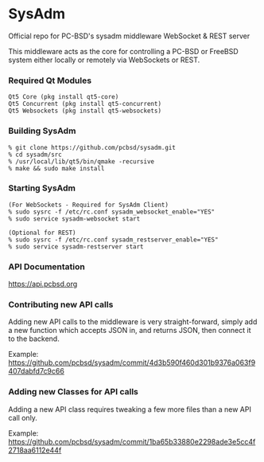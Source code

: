 # SysAdm

Official repo for PC-BSD's sysadm middleware WebSocket & REST server

This middleware acts as the core for controlling a PC-BSD or FreeBSD system either locally or remotely via WebSockets or REST.

### Required Qt Modules

```
Qt5 Core (pkg install qt5-core)
Qt5 Concurrent (pkg install qt5-concurrent)
Qt5 Websockets (pkg install qt5-websockets)
```

### Building SysAdm

```
% git clone https://github.com/pcbsd/sysadm.git
% cd sysadm/src
% /usr/local/lib/qt5/bin/qmake -recursive
% make && sudo make install
```

### Starting SysAdm

```
(For WebSockets - Required for SysAdm Client)
% sudo sysrc -f /etc/rc.conf sysadm_websocket_enable="YES"
% sudo service sysadm-websocket start

(Optional for REST)
% sudo sysrc -f /etc/rc.conf sysadm_restserver_enable="YES"
% sudo service sysadm-restserver start
```

### API Documentation

https://api.pcbsd.org

### Contributing new API calls

Adding new API calls to the middleware is very straight-forward, simply add a new function which accepts JSON in, and returns JSON, then connect it to the backend.

Example:
https://github.com/pcbsd/sysadm/commit/4d3b590f460d301b9376a063f9407dabfd7c9c66

### Adding new Classes for API calls

Adding a new API class requires tweaking a few more files than a new API call only.

Example:
https://github.com/pcbsd/sysadm/commit/1ba65b33880e2298ade3e5cc4f2718aa6112e44f

